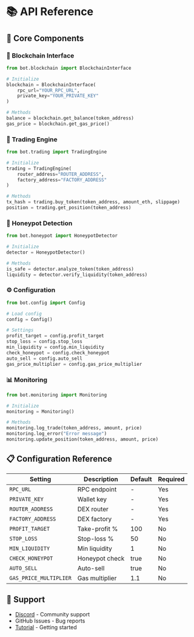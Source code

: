 # 📚 API Reference

## 🧩 Core Components

### 🔗 Blockchain Interface
```python
from bot.blockchain import BlockchainInterface

# Initialize
blockchain = BlockchainInterface(
    rpc_url="YOUR_RPC_URL",
    private_key="YOUR_PRIVATE_KEY"
)

# Methods
balance = blockchain.get_balance(token_address)
gas_price = blockchain.get_gas_price()
```

### 💱 Trading Engine
```python
from bot.trading import TradingEngine

# Initialize
trading = TradingEngine(
    router_address="ROUTER_ADDRESS",
    factory_address="FACTORY_ADDRESS"
)

# Methods
tx_hash = trading.buy_token(token_address, amount_eth, slippage)
position = trading.get_position(token_address)
```

### 🍯 Honeypot Detection
```python
from bot.honeypot import HoneypotDetector

# Initialize
detector = HoneypotDetector()

# Methods
is_safe = detector.analyze_token(token_address)
liquidity = detector.verify_liquidity(token_address)
```

### ⚙️ Configuration
```python
from bot.config import Config

# Load config
config = Config()

# Settings
profit_target = config.profit_target
stop_loss = config.stop_loss
min_liquidity = config.min_liquidity
check_honeypot = config.check_honeypot
auto_sell = config.auto_sell
gas_price_multiplier = config.gas_price_multiplier
```

### 📊 Monitoring
```python
from bot.monitoring import Monitoring

# Initialize
monitoring = Monitoring()

# Methods
monitoring.log_trade(token_address, amount, price)
monitoring.log_error("Error message")
monitoring.update_position(token_address, amount, price)
```

## 📋 Configuration Reference

| Setting | Description | Default | Required |
|---------|-------------|---------|----------|
| `RPC_URL` | RPC endpoint | - | Yes |
| `PRIVATE_KEY` | Wallet key | - | Yes |
| `ROUTER_ADDRESS` | DEX router | - | Yes |
| `FACTORY_ADDRESS` | DEX factory | - | Yes |
| `PROFIT_TARGET` | Take-profit % | 100 | No |
| `STOP_LOSS` | Stop-loss % | 50 | No |
| `MIN_LIQUIDITY` | Min liquidity | 1 | No |
| `CHECK_HONEYPOT` | Honeypot check | true | No |
| `AUTO_SELL` | Auto-sell | true | No |
| `GAS_PRICE_MULTIPLIER` | Gas multiplier | 1.1 | No |

## 💬 Support

- [Discord](https://discord.gg/bZXer5ZttK) - Community support
- GitHub Issues - Bug reports
- [Tutorial](docs/tutorial.md) - Getting started 